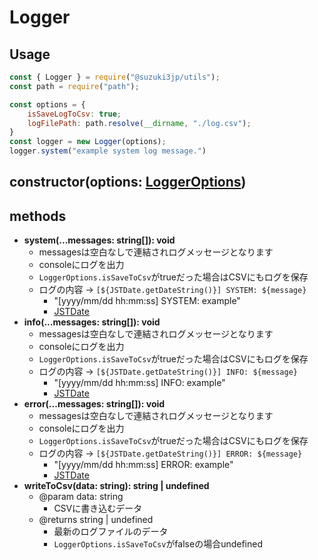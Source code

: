 # Logger
## Usage
```js
const { Logger } = require("@suzuki3jp/utils");
const path = require("path");

const options = {
    isSaveLogToCsv: true;
    logFilePath: path.resolve(__dirname, "./log.csv");
}
const logger = new Logger(options);
logger.system("example system log message.")
```
## constructor(options: [LoggerOptions](../type/LoggerOptions.md))
## methods
- **system(...messages: string[]): void**
    - messagesは空白なしで連結されログメッセージとなります
    - consoleにログを出力
    - `LoggerOptions.isSaveToCsv`がtrueだった場合はCSVにもログを保存
    - ログの内容 -> `[${JSTDate.getDateString()}] SYSTEM: ${message}`
        - "[yyyy/mm/dd hh:mm:ss] SYSTEM: example"
        - [JSTDate](./JSTDate.md)
- **info(...messages: string[]): void**
    - messagesは空白なしで連結されログメッセージとなります
    - consoleにログを出力
    - `LoggerOptions.isSaveToCsv`がtrueだった場合はCSVにもログを保存
    - ログの内容 -> `[${JSTDate.getDateString()}] INFO: ${message}`
        - "[yyyy/mm/dd hh:mm:ss] INFO: example"
        - [JSTDate](./JSTDate.md)
- **error(...messages: string[]): void**
    - messagesは空白なしで連結されログメッセージとなります
    - consoleにログを出力
    - `LoggerOptions.isSaveToCsv`がtrueだった場合はCSVにもログを保存
    - ログの内容 -> `[${JSTDate.getDateString()}] ERROR: ${message}`
        - "[yyyy/mm/dd hh:mm:ss] ERROR: example"
        - [JSTDate](./JSTDate.md)
- **writeToCsv(data: string): string | undefined**
    - @param data: string
        - CSVに書き込むデータ
    - @returns string | undefined
        - 最新のログファイルのデータ
        - `LoggerOptions.isSaveToCsv`がfalseの場合undefined